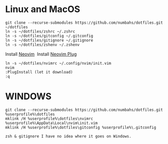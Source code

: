 # Linux and MacOS
```
git clone --recurse-submodules https://github.com/numbahs/dotfiles.git ~/dotfiles
ln -s ~/dotfiles/zshrc ~/.zshrc
ln -s ~/dotfiles/gitconfig ~/.gitconfig
ln -s ~/dotfiles/gitignore ~/.gitignore
ln -s ~/dotfiles/zshenv ~/.zshenv
```

Install [Neovim](https://github.com/neovim/neovim/wiki/Installing-Neovim "Neovim git link")&nbsp;
Install [Neovim Plug](https://github.com/junegunn/vim-plug "Neovim Plugin Manager")

```
ln -s ~/dotfiles/nvimrc ~/.config/nvim/init.vim
nvim
:PlugInstall (let it download)
:q
```

# WINDOWS
```
git clone --recurse-submodules https://github.com/numbahs/dotfiles.git %userprofile%\dotfiles
mklink /H %userprofile%\dotfiles\nvimrc %userprofile%\AppData\Local\nvim\init.vim
mklink /H %userprofile%\dotfiles\gitconfig %userprofile%\.gitconfig

zsh & gitignore I have no idea where it goes on Windows.
```
